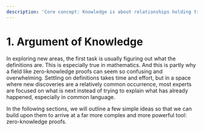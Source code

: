 ```yaml
---
description: 'Core concept: Knowledge is about relationships holding true'
---
```


# 1. Argument of Knowledge

In exploring new areas, the first task is usually figuring out what the definitions are. This is especially true in mathematics. And this is partly why a field like zero-knowledge proofs can seem so confusing and overwhelming. Settling on definitions takes time and effort, but in a space where new discoveries are a relatively common occurrence, most experts are focused on what is next instead of trying to explain what has already happened, especially in common language.&#x20;

In the following sections, we will outline a few simple ideas so that we can build upon them to arrive at a far more complex and more powerful tool: zero-knowledge proofs.
